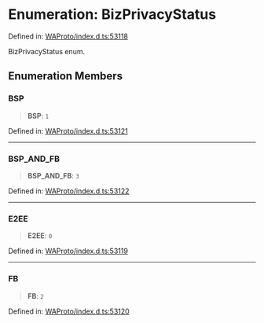 # Enumeration: BizPrivacyStatus

Defined in: [WAProto/index.d.ts:53118](https://github.com/Fokusdotid/bail/blob/8b525f9ebcc20cb9acd0f880b6ad58976e38b117/WAProto/index.d.ts#L53118)

BizPrivacyStatus enum.

## Enumeration Members

### BSP

> **BSP**: `1`

Defined in: [WAProto/index.d.ts:53121](https://github.com/Fokusdotid/bail/blob/8b525f9ebcc20cb9acd0f880b6ad58976e38b117/WAProto/index.d.ts#L53121)

***

### BSP\_AND\_FB

> **BSP\_AND\_FB**: `3`

Defined in: [WAProto/index.d.ts:53122](https://github.com/Fokusdotid/bail/blob/8b525f9ebcc20cb9acd0f880b6ad58976e38b117/WAProto/index.d.ts#L53122)

***

### E2EE

> **E2EE**: `0`

Defined in: [WAProto/index.d.ts:53119](https://github.com/Fokusdotid/bail/blob/8b525f9ebcc20cb9acd0f880b6ad58976e38b117/WAProto/index.d.ts#L53119)

***

### FB

> **FB**: `2`

Defined in: [WAProto/index.d.ts:53120](https://github.com/Fokusdotid/bail/blob/8b525f9ebcc20cb9acd0f880b6ad58976e38b117/WAProto/index.d.ts#L53120)
